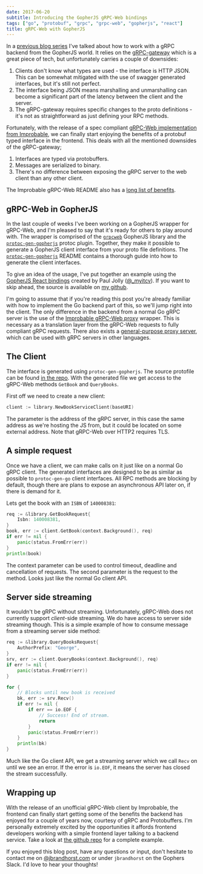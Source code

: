 ```yaml
---
date: 2017-06-20
subtitle: Introducing the GopherJS gRPC-Web bindings
tags: ["go", "protobuf", "grpc", "grpc-web", "gopherjs", "react"]
title: gRPC-Web with GopherJS
---
```


In a [previous blog series](/post/gopherjs-client-grpc-server/) I've talked about
how to work with a gRPC backend from the GopherJS world. It relies on the
[gRPC-gateway](https://github.com/grpc-ecosystem/grpc-gateway) which is a great
piece of tech, but unfortunately carries a couple of downsides:

1. Clients don't know what types are used - the interface is HTTP JSON.
   This can be somewhat mitigated with the use of swagger generated interfaces,
   but it's still not perfect.
1. The interface being JSON means marshalling and unmarshalling can become a
   significant part of the latency between the client and the server.
1. The gRPC-gateway requires specific changes to the proto
   definitions - it's not as straightforward as just defining your RPC methods.

Fortunately, with the release of a spec compliant
[gRPC-Web implementation from Improbable](https://spatialos.improbable.io/games/grpc-web-moving-past-restjson-towards-type-safe-web-apis),
we can finally start enjoying the benefits of a protobuf typed interface in the frontend. This
deals with all the mentioned downsides of the gRPC-gateway;

1. Interfaces are typed via protobuffers.
1. Messages are serialized to binary.
1. There's no difference between exposing the gRPC server to the web client than any other client.

The Improbable gRPC-Web README also has
a [long list of benefits](https://github.com/improbable-eng/grpc-web#why).

## gRPC-Web in GopherJS

In the last couple of weeks I've been working on a GopherJS wrapper for gRPC-Web,
and I'm pleased to say that it's ready for others to play around with. The wrapper is comprised of
the [`grpcweb`](https://github.com/johanbrandhorst/protobuf/grpcweb)
GopherJS library and the
[`protoc-gen-gopherjs`](https://github.com/johanbrandhorst/protobuf/protoc-gen-gopherjs) protoc plugin.
Together, they make it possible to generate a GopherJS client
interface from your proto file definitions. The
[`protoc-gen-gopherjs`](https://github.com/johanbrandhorst/protobuf/protoc-gen-gopherjs)
README contains a thorough guide
into how to generate the client interfaces.

To give an idea of the usage, I've put together an example
using the [GopherJS React bindings](https://myitcv.io/react)
created by Paul Jolly ([@\_myitcv](https://twitter.com/_myitcv)).
If you want to skip ahead, the source is available on
[my github](https://github.com/johanbrandhorst/grpcweb-example).

I'm going to assume that if you're reading this post you're already familiar with how to implement the Go backend part of this, so we'll jump right into the client. The only difference
in the backend from a normal Go gRPC server is the use of the
[Improbable gRPC-Web proxy](https://github.com/improbable-eng/grpc-web/tree/master/go/grpcweb)
wrapper. This is necessary as a translation layer from the
gRPC-Web requests to fully compliant gRPC requests. There
also exists a
[general-purpose proxy server](https://github.com/improbable-eng/grpc-web/tree/master/go/grpcwebproxy),
which can be used with gRPC servers in other languages.

## The Client

The interface is generated using `protoc-gen-gopherjs`.
The source protofile can be found
[in the repo](https://github.com/johanbrandhorst/grpcweb-example/blob/master/proto/library/book_service.proto).
With the generated file we get access to the gRPC-Web
methods `GetBook` and `QueryBooks`.

First off we need to create a new client:

```go
client := library.NewBookServiceClient(baseURI)
```

The parameter is the address of the gRPC server, in this case
the same address as we're hosting the JS from, but it could
be located on some external address. Note that gRPC-Web over HTTP2 requires TLS.

## A simple request

Once we have a client, we can make calls on it just like on
a normal Go gRPC client. The generated interfaces are
designed to be as similar as possible to `protoc-gen-go`
client interfaces.
All RPC methods are blocking by default, though there are
plans to expose an asynchronous API later on, if there
is demand for it.

Lets get the book with an `ISBN` of `140008381`:

```go
req := &library.GetBookRequest{
    Isbn: 140008381,
}
book, err := client.GetBook(context.Background(), req)
if err != nil {
    panic(status.FromErr(err))
}
println(book)
```

The context parameter can be used to control timeout,
deadline and cancellation of requests. The second parameter
is the request to the method. Looks just like the normal Go client API.

## Server side streaming

It wouldn't be gRPC without streaming. Unfortunately,
gRPC-Web does not currently support _client_-side streaming.
We do have access to server side streaming though. This is
a simple example of how to consume message from a streaming
server side method:

```go
req := &library.QueryBooksRequest{
    AuthorPrefix: "George",
}
srv, err := client.QueryBooks(context.Background(), req)
if err != nil {
    panic(status.FromErr(err))
}

for {
    // Blocks until new book is received
    bk, err := srv.Recv()
    if err != nil {
        if err == io.EOF {
            // Success! End of stream.
            return
        }
        panic(status.FromErr(err))
    }
    println(bk)
}
```

Much like the Go client API, we get a streaming server
which we call `Recv` on until we see an error. If the
error is `io.EOF`, it means the server has closed the stream
successfully.

## Wrapping up

With the release of an unofficial gRPC-Web client by Improbable,
the frontend can finally start getting some of the benefits
the backend has enjoyed for a couple of years now,
courtesy of gRPC and Protobuffers. I'm personally extremely
excited by the opportunities it affords frontend developers
working with a simple frontend layer talking to a backend service. Take
a look at [the github repo](https://github.com/johanbrandhorst/grpcweb-example)
for a complete example.

If you enjoyed this blog post, have any questions or input,
don't hesitate to contact me on
[@jbrandhorst.com](https://bsky.app/profile/jbrandhorst.com) or
under `jbrandhorst` on the Gophers Slack. I'd love to hear
your thoughts!
